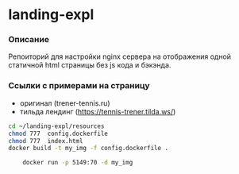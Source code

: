 # landing-expl
### Описание
Репоиторий для настройки nginx сервера на отображения одной статичной html страницы без js кода и бэкэнда.

### Ссылки с примерами на страницу
- оригинал (trener-tennis.ru)
- тильда лендинг (https://tennis-trener.tilda.ws/)


```bash
cd ~/landing-expl/resources
chmod 777  config.dockerfile
chmod 777  index.html
docker build -t my_img -f config.dockerfile .
```

```bash
    docker run -p 5149:70 -d my_img
```
